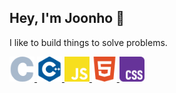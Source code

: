 ## Hey, I'm Joonho 👋

I like to build things to solve problems. 

<a href="https://en.wikipedia.org/wiki/C_(programming_language)">
  <img src="./icons/c.svg" width="40" />
</a>

<a href="https://en.wikipedia.org/wiki/C%2B%2B">
  <img src="./icons/cplusplus.svg" width="40" />
</a>

<a href="https://fr.wikipedia.org/wiki/JavaScript">
  <img src="./icons/javascript.svg" width="40" />
</a>

<a href="https://fr.wikipedia.org/wiki/HTML5">
  <img src="./icons/html5.svg" width="40" />
</a>

<a href="https://en.wikipedia.org/wiki/CSS">
  <img src="./icons/css.svg" width="40" />
</a>


<!-- 

Tools: Altium, GitHub 
Code Languages: C, C++, HTML, CSS, Javascript 

--> 


<!--
**thejoonho/thejoonho** is a ✨ _special_ ✨ repository because its `README.md` (this file) appears on your GitHub profile.

Here are some ideas to get you started:

- 🔭 I’m currently working on ...
- 🌱 I’m currently learning ...
- 👯 I’m looking to collaborate on ...
- 🤔 I’m looking for help with ...
- 💬 Ask me about ...
- 📫 How to reach me: ...
- 😄 Pronouns: ...
- ⚡ Fun fact: ...
-->
